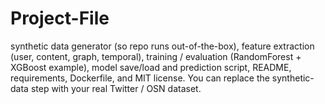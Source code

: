 # Project-File
synthetic data generator (so repo runs out-of-the-box),  feature extraction (user, content, graph, temporal),  training / evaluation (RandomForest + XGBoost example),  model save/load and prediction script,  README, requirements, Dockerfile, and MIT license.  You can replace the synthetic-data step with your real Twitter / OSN dataset.
